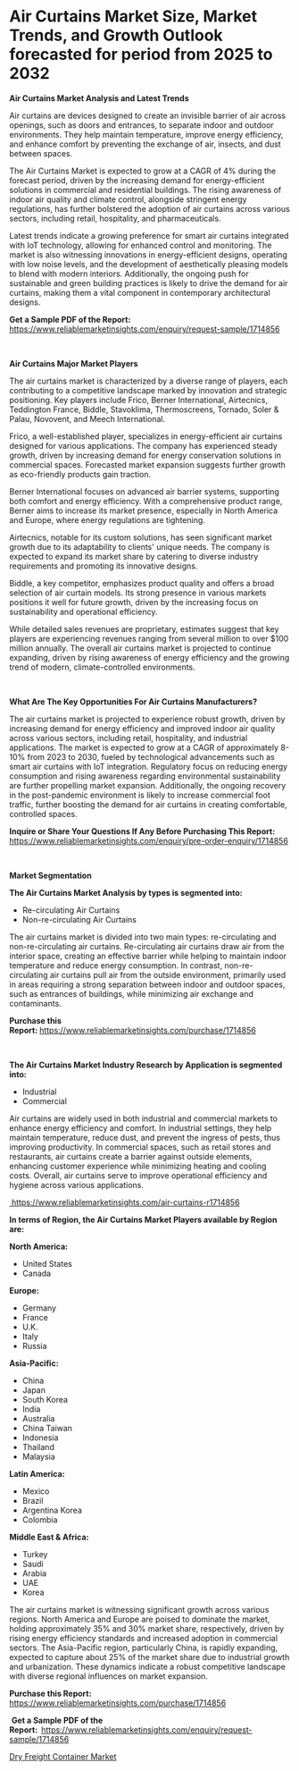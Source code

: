 <p><h1>Air Curtains Market Size, Market Trends, and Growth Outlook forecasted for period from 2025 to 2032</h1></p><p><strong>Air Curtains Market Analysis and Latest Trends</strong></p>
<p><p>Air curtains are devices designed to create an invisible barrier of air across openings, such as doors and entrances, to separate indoor and outdoor environments. They help maintain temperature, improve energy efficiency, and enhance comfort by preventing the exchange of air, insects, and dust between spaces. </p><p>The Air Curtains Market is expected to grow at a CAGR of 4% during the forecast period, driven by the increasing demand for energy-efficient solutions in commercial and residential buildings. The rising awareness of indoor air quality and climate control, alongside stringent energy regulations, has further bolstered the adoption of air curtains across various sectors, including retail, hospitality, and pharmaceuticals. </p><p>Latest trends indicate a growing preference for smart air curtains integrated with IoT technology, allowing for enhanced control and monitoring. The market is also witnessing innovations in energy-efficient designs, operating with low noise levels, and the development of aesthetically pleasing models to blend with modern interiors. Additionally, the ongoing push for sustainable and green building practices is likely to drive the demand for air curtains, making them a vital component in contemporary architectural designs.</p></p>
<p><strong>Get a Sample PDF of the Report:&nbsp;</strong> <a href="https://www.reliablemarketinsights.com/enquiry/request-sample/1714856?utm_campaign=1937&utm_medium=2&utm_source=Github&utm_content=ia&utm_term=16022025&utm_id=air-curtains">https://www.reliablemarketinsights.com/enquiry/request-sample/1714856</a></p>
<p>&nbsp;</p>
<p><strong>Air Curtains Major Market Players</strong></p>
<p><p>The air curtains market is characterized by a diverse range of players, each contributing to a competitive landscape marked by innovation and strategic positioning. Key players include Frico, Berner International, Airtecnics, Teddington France, Biddle, Stavoklima, Thermoscreens, Tornado, Soler & Palau, Novovent, and Meech International.</p><p>Frico, a well-established player, specializes in energy-efficient air curtains designed for various applications. The company has experienced steady growth, driven by increasing demand for energy conservation solutions in commercial spaces. Forecasted market expansion suggests further growth as eco-friendly products gain traction.</p><p>Berner International focuses on advanced air barrier systems, supporting both comfort and energy efficiency. With a comprehensive product range, Berner aims to increase its market presence, especially in North America and Europe, where energy regulations are tightening.</p><p>Airtecnics, notable for its custom solutions, has seen significant market growth due to its adaptability to clients' unique needs. The company is expected to expand its market share by catering to diverse industry requirements and promoting its innovative designs.</p><p>Biddle, a key competitor, emphasizes product quality and offers a broad selection of air curtain models. Its strong presence in various markets positions it well for future growth, driven by the increasing focus on sustainability and operational efficiency.</p><p>While detailed sales revenues are proprietary, estimates suggest that key players are experiencing revenues ranging from several million to over $100 million annually. The overall air curtains market is projected to continue expanding, driven by rising awareness of energy efficiency and the growing trend of modern, climate-controlled environments.</p></p>
<p>&nbsp;</p>
<p><strong>What Are The Key Opportunities For Air Curtains Manufacturers?</strong></p>
<p><p>The air curtains market is projected to experience robust growth, driven by increasing demand for energy efficiency and improved indoor air quality across various sectors, including retail, hospitality, and industrial applications. The market is expected to grow at a CAGR of approximately 8-10% from 2023 to 2030, fueled by technological advancements such as smart air curtains with IoT integration. Regulatory focus on reducing energy consumption and rising awareness regarding environmental sustainability are further propelling market expansion. Additionally, the ongoing recovery in the post-pandemic environment is likely to increase commercial foot traffic, further boosting the demand for air curtains in creating comfortable, controlled spaces.</p></p>
<p><strong>Inquire or Share Your Questions If Any Before Purchasing This Report:</strong> <a href="https://www.reliablemarketinsights.com/enquiry/pre-order-enquiry/1714856?utm_campaign=1937&utm_medium=2&utm_source=Github&utm_content=ia&utm_term=16022025&utm_id=air-curtains">https://www.reliablemarketinsights.com/enquiry/pre-order-enquiry/1714856</a></p>
<p>&nbsp;</p>
<p><strong>Market Segmentation</strong></p>
<p><strong>The Air Curtains Market Analysis by types is segmented into:</strong></p>
<p><ul><li>Re-circulating Air Curtains</li><li>Non-re-circulating Air Curtains</li></ul></p>
<p><p>The air curtains market is divided into two main types: re-circulating and non-re-circulating air curtains. Re-circulating air curtains draw air from the interior space, creating an effective barrier while helping to maintain indoor temperature and reduce energy consumption. In contrast, non-re-circulating air curtains pull air from the outside environment, primarily used in areas requiring a strong separation between indoor and outdoor spaces, such as entrances of buildings, while minimizing air exchange and contaminants.</p></p>
<p><strong>Purchase this Report:&nbsp;</strong><a href="https://www.reliablemarketinsights.com/purchase/1714856?utm_campaign=1937&utm_medium=2&utm_source=Github&utm_content=ia&utm_term=16022025&utm_id=air-curtains">https://www.reliablemarketinsights.com/purchase/1714856</a></p>
<p>&nbsp;</p>
<p><strong>The Air Curtains Market Industry Research by Application is segmented into:</strong></p>
<p><ul><li>Industrial</li><li>Commercial</li></ul></p>
<p><p>Air curtains are widely used in both industrial and commercial markets to enhance energy efficiency and comfort. In industrial settings, they help maintain temperature, reduce dust, and prevent the ingress of pests, thus improving productivity. In commercial spaces, such as retail stores and restaurants, air curtains create a barrier against outside elements, enhancing customer experience while minimizing heating and cooling costs. Overall, air curtains serve to improve operational efficiency and hygiene across various applications.</p></p>
<p><a href="https://www.reliablemarketinsights.com/air-curtains-r1714856?utm_campaign=1937&utm_medium=2&utm_source=Github&utm_content=ia&utm_term=16022025&utm_id=air-curtains">&nbsp;https://www.reliablemarketinsights.com/air-curtains-r1714856</a></p>
<p><strong>In terms of Region, the Air Curtains Market Players available by Region are:</strong></p>
<p>
    <p> <strong> North America: </strong>
        <ul>
            <li>United States</li>
            <li>Canada</li>
        </ul>
        </p> 
    <p> <strong> Europe: </strong>
        <ul>
            <li>Germany</li>
            <li>France</li>
            <li>U.K.</li>
            <li>Italy</li>
            <li>Russia</li>
        </ul>
        </p> 
    <p> <strong> Asia-Pacific: </strong>
        <ul>
            <li>China</li>
            <li>Japan</li>
            <li>South Korea</li>
            <li>India</li>
            <li>Australia</li>
            <li>China Taiwan</li>
            <li>Indonesia</li>
            <li>Thailand</li>
            <li>Malaysia</li>
        </ul>
        </p> 
    <p> <strong> Latin America: </strong>
        <ul>
            <li>Mexico</li>
            <li>Brazil</li>
            <li>Argentina Korea</li>
            <li>Colombia</li>
        </ul>
        </p> 
    <p> <strong> Middle East & Africa: </strong>
        <ul>
            <li>Turkey</li>
            <li>Saudi</li>
            <li>Arabia</li>
            <li>UAE</li>
            <li>Korea</li>
        </ul>
    </p>
    </p>
<p><p>The air curtains market is witnessing significant growth across various regions. North America and Europe are poised to dominate the market, holding approximately 35% and 30% market share, respectively, driven by rising energy efficiency standards and increased adoption in commercial sectors. The Asia-Pacific region, particularly China, is rapidly expanding, expected to capture about 25% of the market share due to industrial growth and urbanization. These dynamics indicate a robust competitive landscape with diverse regional influences on market expansion.</p></p>
<p><strong>Purchase this Report: </strong><a href="https://www.reliablemarketinsights.com/purchase/1714856?utm_campaign=1937&utm_medium=2&utm_source=Github&utm_content=ia&utm_term=16022025&utm_id=air-curtains">https://www.reliablemarketinsights.com/purchase/1714856</a></p>
<p>&nbsp;<strong>Get a Sample PDF of the Report:&nbsp;&nbsp;</strong><a href="https://www.reliablemarketinsights.com/enquiry/request-sample/1714856?utm_campaign=1937&utm_medium=2&utm_source=Github&utm_content=ia&utm_term=16022025&utm_id=air-curtains">https://www.reliablemarketinsights.com/enquiry/request-sample/1714856</a></p>
<p><strong></strong></p>
<p><p><a href="https://github.com/bmorecock/Market-Research-Report-List-6/blob/main/dry-freight-container-market.md?utm_campaign=1937&utm_medium=2&utm_source=Github&utm_content=ia&utm_term=16022025&utm_id=air-curtains">Dry Freight Container Market</a></p></p>